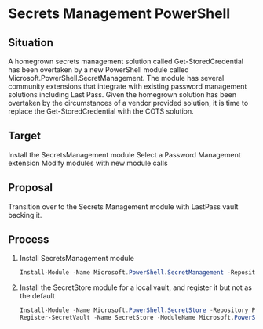 # Secrets Management PowerShell

## Situation

A homegrown secrets management solution called Get-StoredCredential has been overtaken by a new
PowerShell module called Microsoft.PowerShell.SecretManagement.  The module has several community
extensions that integrate with existing password management solutions including Last Pass.  Given
the homegrown solution has been overtaken by the circumstances of a vendor provided solution, it is
time to replace the Get-StoredCredential with the COTS solution.

## Target

Install the SecretsManagement module
Select a Password Management extension
Modify modules with new module calls

## Proposal

Transition over to the Secrets Management module with LastPass vault backing it.


## Process

1. Install SecretsManagement module

    ``` PowerShell
    Install-Module -Name Microsoft.PowerShell.SecretManagement -Repository PSGallery
    ```

1. Install the SecretStore module for a local vault, and register it but not as the default

    ``` PowerShell
    Install-Module -Name Microsoft.PowerShell.SecretStore -Repository PSGallery
    Register-SecretVault -Name SecretStore -ModuleName Microsoft.PowerShell.SecretStore
    ```
